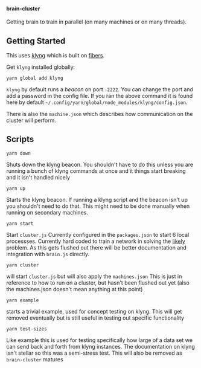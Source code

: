 #### brain-cluster
Getting brain to train in parallel (on many machines or on many threads).

## Getting Started
This uses [klyng](https://www.npmjs.com/package/klyng) which is built on [fibers](https://www.npmjs.com/package/fibers).

Get `klyng` installed globally:
```
yarn global add klyng
```

`klyng` by default runs a _beacon_ on port `:2222`.  You can change the port and add a password in the config file.  If you ran the above command it is found here by default `~/.config/yarn/global/node_modules/klyng/config.json`.

There is also the `machine.json` which describes how communication on the cluster will perform.

## Scripts

```
yarn down
```
Shuts down the klyng beacon. You shouldn't have to do this unless you are running a bunch of klyng commands at once and it things start breaking and it isn't handled nicely

```
yarn up
```
Starts the klyng beacon. If running a klyng script and the beacon isn't up you shouldn't need to do that.  This might need to be done manually when running on secondary machines.

```
yarn start
```
Start `cluster.js`  Currently configured in the `packages.json` to start 6 local processses.  Currently hard coded to train a network in solving the [likely](https://github.com/BrainJS/brain.js/blob/develop/test/base/likely.js) problem.  As this gets flushed out there will be better documentation and integration with `brain.js` directly.

```
yarn cluster
```
will start `cluster.js` but will also apply the `machines.json`  This is just in reference to how to run on a cluster, but hasn't been flushed out yet (also the machines.json doesn't mean anything at this point)

```
yarn example
```
starts a trivial example, used for concept testing on klyng.  This will get removed eventually but is still useful in testing out specific functionality

```
yarn test-sizes
```
Like example this is used for testing specifically how large of a data set we can send back and forth from klyng instances.  The documentation on klyng isn't stellar so this was a semi-stress test.  This will also be removed as `brain-cluster` matures


